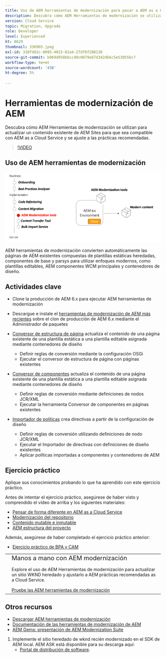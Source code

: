 ```yaml
---
title: Uso de AEM herramientas de modernización para pasar a AEM as a Cloud Service
description: Descubra cómo AEM Herramientas de modernización se utilizan para actualizar un proyecto y contenido de AEM existente para que sean compatibles con AEM as a Cloud Service.
version: Cloud Service
topic: Migration, Upgrade
role: Developer
level: Experienced
kt: 8629
thumbnail: 336965.jpeg
exl-id: 310f492c-0095-4015-81a4-27d76f288138
source-git-commit: b069d958bbcc40c0079e87d342db6c5e53055bc7
workflow-type: tm+mt
source-wordcount: '438'
ht-degree: 5%

---
```



# Herramientas de modernización de AEM

Descubra cómo AEM Herramientas de modernización se utilizan para actualizar un contenido existente de AEM Sites para que sea compatible con AEM as a Cloud Service y se ajuste a las prácticas recomendadas.

>[!VIDEO](https://video.tv.adobe.com/v/336965/?quality=12&learn=on)

## Uso de AEM herramientas de modernización

![Ciclo de vida de las herramientas de modernización AEM](./assets/aem-modernization-tools.png)

AEM herramientas de modernización convierten automáticamente las páginas de AEM existentes compuestas de plantillas estáticas heredadas, componentes de base y parsys para utilizar enfoques modernos, como plantillas editables, AEM componentes WCM principales y contenedores de diseño.

## Actividades clave

+ Clone la producción de AEM 6.x para ejecutar AEM herramientas de modernización
+ Descargue e instale el [herramientas de modernización de AEM más recientes](https://github.com/adobe/aem-modernize-tools/releases/latest) sobre el clon de producción de AEM 6.x mediante el Administrador de paquetes

+ [Conversor de estructura de página](https://opensource.adobe.com/aem-modernize-tools/pages/structure/about.html) actualiza el contenido de una página existente de una plantilla estática a una plantilla editable asignada mediante contenedores de diseño
   + Definir reglas de conversión mediante la configuración OSGi
   + Ejecutar el conversor de estructura de página con páginas existentes

+ [Conversor de componentes](https://opensource.adobe.com/aem-modernize-tools/pages/component/about.html) actualiza el contenido de una página existente de una plantilla estática a una plantilla editable asignada mediante contenedores de diseño
   + Definir reglas de conversión mediante definiciones de nodos JCR/XML
   + Ejecutar la herramienta Conversor de componentes en páginas existentes

+ [Importador de políticas](https://opensource.adobe.com/aem-modernize-tools/pages/policy/about.html) crea directivas a partir de la configuración de diseño
   + Definir reglas de conversión utilizando definiciones de nodo JCR/XML
   + Ejecutar el Importador de directivas con definiciones de diseño existentes
   + Aplicar políticas importadas a componentes y contenedores de AEM

## Ejercicio práctico

Aplique sus conocimientos probando lo que ha aprendido con este ejercicio práctico.

Antes de intentar el ejercicio práctico, asegúrese de haber visto y comprendido el vídeo de arriba y los siguientes materiales:

+ [Pensar de forma diferente en AEM as a Cloud Service](./introduction.md)
+ [Modernización del repositorio](./repository-modernization.md)
+ [Contenido mutable e inmutable](../../developing/basics/mutable-immutable.md)
+ [AEM estructura del proyecto](https://experienceleague.adobe.com/docs/experience-manager-cloud-service/implementing/developing/aem-project-content-package-structure.html?lang=es)

Además, asegúrese de haber completado el ejercicio práctico anterior:

+ [Ejercicio práctico de BPA y CAM](./bpa-and-cam.md#hands-on-exercise)

<table style="border-width:0">
    <tr>
        <td style="width:150px">
            <a  rel="noreferrer"
                target="_blank"
                href="https://github.com/adobe/aem-cloud-engineering-video-series-exercises/tree/session2-migration#bootcamp---session-2-migration-methodology"><img alt="Repositorio de GitHub de ejercicios prácticos" src="./assets/github.png"/>
            </a>        
        </td>
        <td style="width:100%;margin-bottom:1rem;">
            <div style="font-size:1.25rem;font-weight:400;">Manos a mano con AEM modernización</div>
            <p style="margin:1rem 0">
                Explore el uso de AEM Herramientas de modernización para actualizar un sitio WKND heredado y ajustarlo a AEM prácticas recomendadas as a Cloud Service.
            </p>
            <a  rel="noreferrer"
                target="_blank"
                href="https://github.com/adobe/aem-cloud-engineering-video-series-exercises/tree/session2-migration#bootcamp---session-2-migration-methodology" class="spectrum-Button spectrum-Button--primary spectrum-Button--sizeM">
                <span class="spectrum-Button-label has-no-wrap has-text-weight-bold">Pruebe las AEM herramientas de modernización</span>
            </a>
        </td>
    </tr>
</table>

## Otros recursos

+ [Descargar AEM herramientas de modernización](https://github.com/adobe/aem-modernize-tools/releases/latest)
+ [Documentación de las herramientas de modernización de AEM](https://opensource.adobe.com/aem-modernize-tools/)
+ [AEM Gems: presentación de AEM Modernization Suite](https://helpx.adobe.com/experience-manager/kt/eseminars/gems/Introducing-the-AEM-Modernization-Suite.html)


1. Implemente el sitio heredado de wknd recién modernizado en el SDK de AEM local. AEM ASK está disponible para su descarga aquí:
   + [Portal de distribución de software](https://experience.adobe.com/#/downloads/content/software-distribution/en/general.html).
